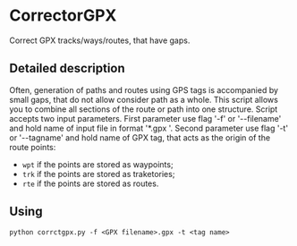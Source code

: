 # CorrectorGPX
Correct GPX tracks/ways/routes, that have gaps.

## Detailed description
Often, generation of paths and routes using GPS tags is accompanied by small gaps, that do not allow consider path as a whole. This script allows you to combine all sections of the route or path into one structure.
Script accepts two input parameters.
First parameter use flag '-f' or '--filename' and hold name of input file in format '\*.gpx '.
Second parameter use flag '-t' or '--tagname' and hold name of GPX tag, that acts as the origin of the route points:
* `wpt` if the points are stored as waypoints;
* `trk` if the points are stored as traketories;
* `rte` if the points are stored as routes.

## Using
`python corrctgpx.py -f <GPX filename>.gpx -t <tag name>`
